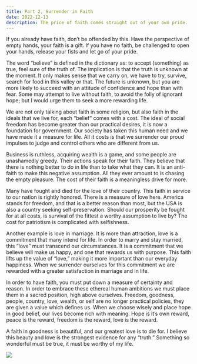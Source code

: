 ```yaml
---
title: Part 2, Surrender in Faith
date: 2022-12-13
description: The price of faith comes straight out of your own pride.  You must put down a measure of certainty and reason, make an assumption about this world.
---
```


If you already have faith, don’t be offended by this.  Have the perspective of empty hands, your faith is a gift.  If you have no faith, be challenged to open your hands, release your fists and let go of your pride.

The word “believe” is defined in the dictionary as: to accept (something) as true, feel sure of the truth of.  The implication is that the truth is unknown at the moment.  It only makes sense that we carry on, we have to try, survive, search for food in this valley or that.   The future is unknown, but you are more likely to succeed with an attitude of confidence and hope than with fear.  Some may attempt to live without faith, to avoid the folly of ignorant hope; but I would urge them to seek a more rewarding life.    

We are not only talking about faith in some religion, but also faith in the ideals that we live for, each “belief” comes with a cost.  The ideal of social freedom has become greater than our practical desires, it is now a foundation for government.  Our society has taken this human need and we have made it a measure for life.  All it costs is that we surrender our proud impulses to judge and control others who are different from us.  

Business is ruthless, acquiring wealth is a game, and some people are unashamedly greedy.  Their actions speak for their faith.  They believe that there is nothing better to do in life than to take what they can.  It is an anti-faith to make this negative assumption. All they ever amount to is chasing the empty pleasure.  The cost of their faith is a meaningless drive for more.

Many have fought and died for the love of their country.  This faith in service to our nation is rightly honored.  There is a measure of love here.  America stands for freedom, and that is a better reason than most, but the USA is also a country seeking self-preservation.  Should our prosperity be fought for at all costs, is survival of the fittest a worthy assumption to live by?  The cost for patriotism is complicated with selfishness.

Another example is love in marriage.  It is more than attraction, love is a commitment that many intend for life.  In order to marry and stay married, this “love” must transcend our circumstances.  It is a commitment that we believe will make us happy, and one that rewards us with purpose.  This faith lifts up the value of “love,” making it more important than our everyday happiness.  When we surrender ourselves for this commitment we are rewarded with a greater satisfaction in marriage and in life.

In order to have faith, you must put down a measure of certainty and reason.  In order to embrace these ethereal human ambitions we must place them in a sacred position, high above ourselves.  Freedom, goodness, people, country, love, wealth, or self are no longer practical policies, they are given a value which defines us.  When we choose wisely and place hope in good belief, our lives become rich with meaning.  Hope is it’s own reward, peace is the reward, freedom is the reward, love is the reward.

A faith in goodness is beautiful, and our greatest love is to die for.  I believe this beauty and love is the strongest evidence for any “truth.”  Something so wonderful must be true, it must be worthy of my life.



![](./)

